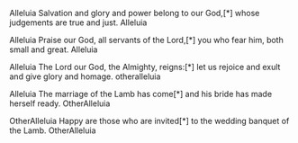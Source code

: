 Alleluia
Salvation and glory and power belong to our God,[*]
	whose judgements are true and just.
Alleluia

Alleluia
Praise our God, all servants of the Lord,[*]
	you who fear him, both small and great.
Alleluia

Alleluia
The Lord our God, the Almighty, reigns:[*]
	let us rejoice and exult and give glory and homage.
otheralleluia

Alleluia
The marriage of the Lamb has come[*]
	and his bride has made herself ready.
OtherAlleluia

OtherAlleluia
Happy are those who are invited[*]
	to the wedding banquet of the Lamb.
OtherAlleluia